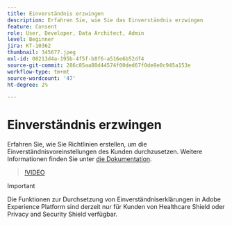 ```yaml
---
title: Einverständnis erzwingen
description: Erfahren Sie, wie Sie das Einverständnis erzwingen
feature: Consent
role: User, Developer, Data Architect, Admin
level: Beginner
jira: KT-10362
thumbnail: 345677.jpeg
exl-id: 08213d4a-195b-4f5f-b8f6-a516e6b52df4
source-git-commit: 286c85aa88d44574f00ded67f0de8e0c945a153e
workflow-type: tm+mt
source-wordcount: '47'
ht-degree: 2%

---
```


# Einverständnis erzwingen

Erfahren Sie, wie Sie Richtlinien erstellen, um die Einverständnisvoreinstellungen des Kunden durchzusetzen. Weitere Informationen finden Sie unter [die Dokumentation](https://experienceleague.adobe.com/docs/experience-platform/data-governance/enforcement/auto-enforcement.html?lang=de).

>[!VIDEO](https://video.tv.adobe.com/v/3413764?learn=on&enablevpops&captions=ger)

>[!IMPORTANT]
>
> Die Funktionen zur Durchsetzung von Einverständniserklärungen in Adobe Experience Platform sind derzeit nur für Kunden von Healthcare Shield oder Privacy and Security Shield verfügbar.
